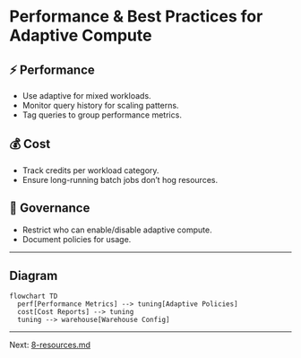 # Performance & Best Practices for Adaptive Compute

## ⚡ Performance
- Use adaptive for mixed workloads.  
- Monitor query history for scaling patterns.  
- Tag queries to group performance metrics.

## 💰 Cost
- Track credits per workload category.  
- Ensure long-running batch jobs don’t hog resources.  

## 🔐 Governance
- Restrict who can enable/disable adaptive compute.  
- Document policies for usage.

---

## Diagram

```mermaid
flowchart TD
  perf[Performance Metrics] --> tuning[Adaptive Policies]
  cost[Cost Reports] --> tuning
  tuning --> warehouse[Warehouse Config]
```

---

Next: [8-resources.md](./8-resources.md)
